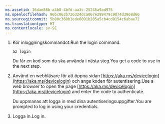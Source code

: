 ```yaml
---
ms.assetid: 16dae88b-a4b8-4bfd-aa3c-25245a9ad975
ms.openlocfilehash: 96bc063b726324dca067e299479c9874d3968d66
ms.sourcegitcommit: 5b80c368b1ede6091b205a5cb4cd8154c6abae72
ms.translationtype: HT
ms.contentlocale: sv-SE
---
```

1. <span data-ttu-id="32d14-101">Kör inloggningskommandot.</span><span class="sxs-lookup"><span data-stu-id="32d14-101">Run the login command.</span></span>

    ```azurecli
    az login
    ```

   <span data-ttu-id="32d14-102">Du får en kod som du ska använda i nästa steg.</span><span class="sxs-lookup"><span data-stu-id="32d14-102">You get a code to use in the next step.</span></span> 

1. <span data-ttu-id="32d14-103">Använd en webbläsare för att öppna sidan [https://aka.ms/devicelogin](https://aka.ms/devicelogin)
    och ange koden för autentisering.</span><span class="sxs-lookup"><span data-stu-id="32d14-103">Use a web browser to open the page [https://aka.ms/devicelogin](https://aka.ms/devicelogin)
 and enter the code to authenticate.</span></span>

    <span data-ttu-id="32d14-104">Du uppmanas att logga in med dina autentiseringsuppgifter.</span><span class="sxs-lookup"><span data-stu-id="32d14-104">You are prompted to log in using your credentials.</span></span>

1. <span data-ttu-id="32d14-105">Logga in.</span><span class="sxs-lookup"><span data-stu-id="32d14-105">Log in.</span></span>
 

